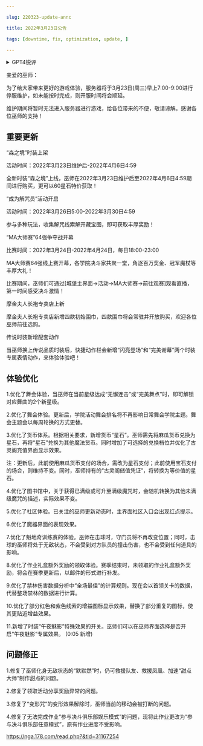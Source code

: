 ```yaml
---

slug: 220323-update-annc

title: 2022年3月23日公告

tags: [downtime, fix, optimization, update, ]

---
```


<details>

<summary>GPT4锐评</summary>



</details>

<!--truncate-->


亲爱的巫师：

为了给大家带来更好的游戏体验，服务器将于3月23日(周三)早上7:00-9:00进行停服维护，如未能按时完成，则开服时间将会顺延。

维护期间将暂时无法进入服务器进行游戏，给各位带来的不便，敬请谅解。感谢各位巫师的支持！

## 重要更新
“森之境”时装上架

活动时间：2022年3月23日维护后-2022年4月6日4:59

全新时装“森之境”上线，巫师在2022年3月23日维护后至2022年4月6日4:59期间进行购买，更可以60星石特价获取！

“成为解咒员”活动开启

活动时间：2022年3月26日5:00-2022年3月30日4:59

参与多种玩法，收集解咒线索解开藏宝图，即可获取丰厚奖励！

“MA大师赛”64强争夺战开幕

比赛时间：2022年3月24日-2022年4月24日，每日18:00-23:00

MA大师赛64强线上赛开幕，各学院决斗家共聚一堂，角逐百万奖金、冠军魔杖等丰厚大礼！

比赛期间，巫师们可通过[城堡主界面→活动→MA大师赛→前往观赛]观看直播，第一时间感受决斗激情！

摩金夫人长袍专卖店上新

摩金夫人长袍专卖店新增四款初始围巾，四款围巾将会常驻并开放购买，欢迎各位巫师前往选购。

传说时装新增配套动作

当巫师换上传说品质时装后，快捷动作栏会新增“闪亮登场”和“完美谢幕”两个时装专属表情动作，来体验体验吧！

## <span id='optimization'>体验优化</span>
1.优化了舞会体验，当巫师在当前星级达成“无懈连击”或“完美舞点”时，即可解锁对应舞曲的2个新星级。

2.优化了舞会体验。更新后，学院活动舞会排名将不再影响日常舞会学院主题。舞会主题会以每周轮换的方式更替。

3.优化了货币体系。根据相关要求，新增货币“星石”。巫师需先将麻瓜货币兑换为星石，再将“星石”兑换为其他魔法货币。同时增加了可选择的兑换档位并优化了古灵阁充值界面显示效果。

注：更新后，此前使用麻瓜货币支付的场合，需改为星石支付；此前使用宝石支付的场合，则维持不变。同时，巫师持有的“古灵阁储值凭证”，将转换为等价值的星石。

4.优化了图书馆中，关于获得已满级或可升至满级魔咒时，会随机转换为其他未满级魔咒的描述，实际效果不变。

5.优化了社区体验。已关注的巫师更新动态时，主界面社区入口会出现红点提示。

6.优化了魔器界面的表现效果。

7.优化了魁地奇训练赛的体验。巫师在击球时，守门员将不再改变位置；同时，击球的巫师将处于无敌状态，不会受到对方队员的撞击伤害，也不会受到任何道具的影响。

8.优化了作业礼盒额外奖励的领取体验。赛季结束时，未领取的作业礼盒额外奖励，将会在赛季更新后，以邮件的形式进行补发。

9.优化了禁林伤害数据分析中“全场最佳”的计算规则。现在会以首领关卡的数据，代替整场禁林的数据进行计算。

10.优化了部分红色和紫色线索的增益图标显示效果，替换了部分重复的图标，使其更贴近增益效果。

11.新增了时装“午夜魅影”特殊效果的开关。巫师们可以在巫师界面选择是否开启“午夜魅影”专属效果。 (0:05 新增)

## <span id='fix'>问题修正</span>
1.修复了巫师化身无敌状态的“默默然”时，仍可救援队友、救援凤凰、加速“甜点大师”制作甜点的问题。

2.修复了领取活动分享奖励异常的问题。

3.修复了“变形咒”的变形效果解除时，巫师当前的移动会被打断的问题。

4.修复了无法完成作业“参与决斗俱乐部娱乐模式”的问题，现将此作业更改为“参与决斗俱乐部任意模式”，原有作业进度不受影响。

https://nga.178.com/read.php?&tid=31167254